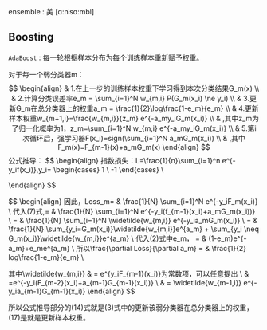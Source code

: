 ensemble : 美 [ɑ:nˈsɑ:mbl]

## Boosting
`AdaBoost` : 每一轮根据样本分布为每个训练样本重新赋予权重。

对于每一个弱分类器m：
$$
\begin{align}
& 1.在上一步的训练样本权重下学习得到本次分类结果G_m(x)
\\
& 2.计算分类误差率e_m = \sum_{i=1}^N w_{m,i} P(G_m(x_i) \ne y_i)
\\
& 3.更新G_m在总分类器上的权重a_m = \frac{1}{2}\log\frac{1-e_m}{e_m}
\\
& 4.更新样本权重w_{m+1,i}=\frac{w_{m,i}}{z_m} e^{-a_my_iG_m(x_i)}
\\
& ,其中z_m为了归一化概率为1，z_m=\sum_{i=1}^N w_{m,i} e^{-a_my_iG_m(x_i)}
\\
& 5.第i次循环后，强学习器F(x_i)=sign(\sum_{i=1}^N a_mG_m(x_i))
\\
& ,其中F_m(x)=F_{m-1}(x)+a_mG_m(x)
\end{align}
$$
公式推导：
$$
\begin{align}
指数损失：L=\frac{1}{n}\sum_{i=1}^n e^{-y_if(x_i)},y_i=
	\begin{cases} 
	1 \\ -1
	\end{cases}
\\

\end{align}
$$

$$
\begin{align}
因此，Loss_m= & \frac{1}{N} \sum_{i=1}^N e^{-y_iF_m(x_i)}
\\
代入(7)式,= & \frac{1}{N} \sum_{i=1}^N e^{-y_i(f_{m-1}(x_i)+a_mG_m(x_i))}
\\
= & \frac{1}{N} \sum_{i=1}^N \widetilde{w_{m,i}} e^{-y_ia_mG_m(x_i)}
\\
= & \frac{1}{N} \sum_{y_i=G_m(x_i)}\widetilde{w_{m,i}}e^{a_m} + \sum_{y_i \neq G_m(x_i)}\widetilde{w_{m,i}}e^{a_m}
\\
代入(2)式中e_m， = & (1-e_m)e^{-a_m}+e_me^{a_m}
\\
所以\frac{\partial Loss}{\partial a_m} = & \frac{1}{2} log\frac{1-e_m}{e_m}
\\

其中\widetilde{w_{m,i}} & = e^{y_iF_{m-1}(x_i)}为常数项，可以任意提出
\\
& =e^{-y_i(F_{m-2}(x_i)+a_{m-1}G_{m-1}(x_i))}
\\
& = \widetilde{w_{m-1,i}} e^{-y_ia_{m-1}G_{m-1}(x_i)}
\end{align}
$$

所以公式推导部分的(14)式就是(3)式中的更新该弱分类器在总分类器上的权重，(17)是就是更新样本权重。









































